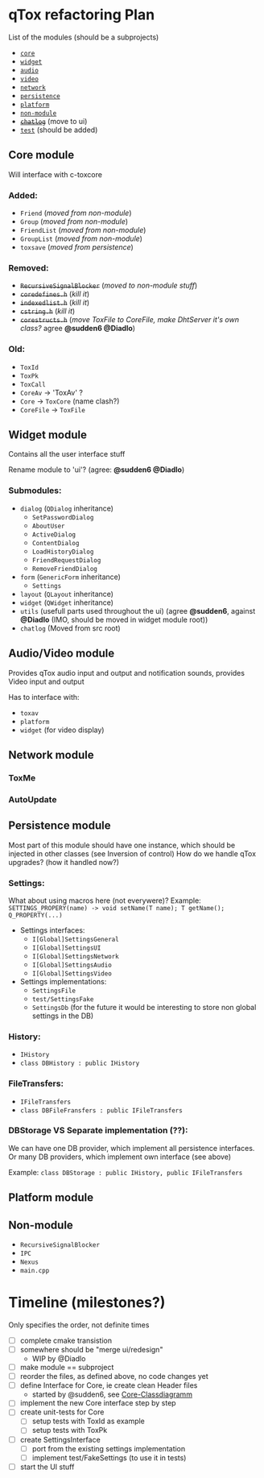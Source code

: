 # qTox refactoring Plan

List of the modules (should be a subprojects)
  * [`core`](#core-module)
  * [`widget`](#widget-module)
  * [`audio`](#audiovideo-module)
  * [`video`](#audiovideo-module)
  * [`network`](#network-module)
  * [`persistence`](#persistence-module)
  * [`platform`](#platform-module)
  * [`non-module`](#non-module)
  * [~~`chatlog`~~](#chatlog-module) (move to ui)
  * [`test`](#unit-tests) (should be added)


## Core module
Will interface with c-toxcore

### Added:
  * `Friend` (*moved from non-module*)
  * `Group` (*moved from non-module*)
  * `FriendList` (*moved from non-module*)
  * `GroupList` (*moved from non-module*)
  * `toxsave` (*moved from persistence*)
  
### Removed:
  * ~~`RecursiveSignalBlocker`~~ (*moved to non-module stuff*)
  * ~~`coredefines.h`~~ (*kill it*)
  * ~~`indexedlist.h`~~ (*kill it*)
  * ~~`cstring.h`~~ (*kill it*)
  * ~~`corestructs.h`~~ (*move ToxFile to CoreFile, make DhtServer it's own class?* agree **@sudden6 @Diadlo**)
  
### Old:
  * `ToxId`
  * `ToxPk`
  * `ToxCall`
  * `CoreAv` -> 'ToxAv' ?
  * `Core` -> `ToxCore` (name clash?)
  * `CoreFile` -> `ToxFile`


## Widget module 
Contains all the user interface stuff

Rename module to 'ui'? (agree: **@sudden6 @Diadlo**)

### Submodules:
  * `dialog` (`QDialog` inheritance)
    * `SetPasswordDialog`
    * `AboutUser`
    * `ActiveDialog`
    * `ContentDialog`
    * `LoadHistoryDialog`
    * `FriendRequestDialog`
    * `RemoveFriendDialog`
  * `form` (`GenericForm` inheritance)
    * `Settings`
  * `layout` (`QLayout` inheritance)
  * `widget` (`QWidget` inheritance)
  * `utils` (usefull parts used throughout the ui) (agree **@sudden6**, against **@Diadlo** (IMO, should be moved in widget module root))
  * <a name="chatlog-module">`chatlog`</a> (Moved from src root)


## Audio/Video module
Provides qTox audio input and output and notification sounds, provides Video input and output

Has to interface with:
 * `toxav`
 * `platform`
 * `widget` (for video display)


## Network module

### ToxMe

### AutoUpdate


## Persistence module
Most part of this module should have one instance, which should be injected in other classes (see Inversion of control)
How do we handle qTox upgrades? (how it handled now?)
  
### Settings:
What about using macros here (not everywere)?
Example: `SETTINGS_PROPERY(name) -> void setName(T name); T getName(); Q_PROPERTY(...)`

  * Settings interfaces: 
    * `I[Global]SettingsGeneral`
    * `I[Global]SettingsUI`
    * `I[Global]SettingsNetwork`
    * `I[Global]SettingsAudio`
    * `I[Global]SettingsVideo`
  * Settings implementations:
    * `SettingsFile`
    * `test/SettingsFake`
    * `SettingsDb` (for the future it would be interesting to store non global settings in the DB)
    
### History:
  * `IHistory`
  * `class DBHistory : public IHistory`

### FileTransfers:
  * `IFileTransfers`
  * `class DBFileFransfers : public IFileTransfers`

### DBStorage VS Separate implementation (??):
We can have one DB provider, which implement all persistence interfaces.
Or many DB providers, which implement own interface (see above)

Example: `class DBStorage : public IHistory, public IFileTransfers`  


## Platform module


## Non-module
  * `RecursiveSignalBlocker`
  * `IPC`
  * `Nexus`
  * `main.cpp`


# Timeline (milestones?)
Only specifies the order, not definite times

- [ ] complete cmake transistion
- [ ] somewhere should be "merge ui/redesign"
  - WIP by @Diadlo
- [ ] make module == subproject
- [ ] reorder the files, as defined above, no code changes yet
- [ ] define Interface for Core, ie create clean Header files
  - started by @sudden6, see [Core-Classdiagramm](Core-Classdiagramm.png)
- [ ] implement the new Core interface step by step
- [ ] <a name="unit-tests">create unit-tests for Core</a>
  - [ ] setup tests with ToxId as example
  - [ ] setup tests with ToxPk
- [ ] create SettingsInterface
  - [ ] port from the existing settings implementation
  - [ ] implement test/FakeSettings (to use it in tests)
- [ ] start the UI stuff
